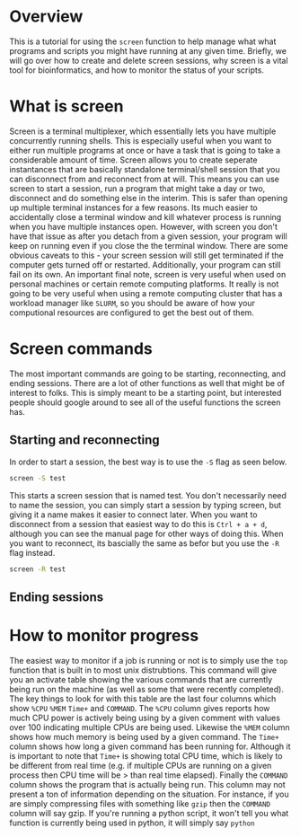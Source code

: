 # Overview #
This is a tutorial for using the `screen` function to help manage what what programs and scripts you might have running at any given time. Briefly, we will go over how to create and delete screen sessions, why screen is a vital tool for bioinformatics, and how to monitor the status of your scripts.

# What is screen #
Screen is a terminal multiplexer, which essentially lets you have multiple concurrently running shells. This is especially useful when you want to either run multiple programs at once or have a task that is going to take a considerable amount of time. Screen allows you to create seperate instantances that are basically standalone terminal/shell session that you can disconnect from and reconnect from at will. This means you can use screen to start a session, run a program that might take a day or two, disconnect and do something else in the interim. This is safer than opening up multiple terminal instances for a few reasons. Its much easier to accidentally close a terminal window and kill whatever process is running when you have multiple instances open. However, with screen you don't have that issue as after you detach from a given session, your program will keep on running even if you close the the terminal window. There are some obvious caveats to this - your screen session will still get terminated if the computer gets turned off or restarted. Additionally, your program can still fail on its own. An important final note, screen is very useful when used on personal machines or certain remote computing platforms. It really is not going to be very useful when using a remote computing cluster that has a workload manager like `SLURM`, so you should be aware of how your computional resources are configured to get the best out of them. 
# Screen commands #
The most important commands are going to be starting, reconnecting, and ending sessions. There are a lot of other functions as well that might be of interest to folks. This is simply meant to be a starting point, but interested people should google around to see all of the useful functions the screen has.
## Starting and reconnecting ##
In order to start a session, the best way is to use the `-S` flag as seen below. 
``` bash
screen -S test
```
This starts a screen session that is named test. You don't necessarily need to name the session, you can simply start a session by typing screen, but giving it a name makes it easier to connect later. When you want to disconnect from a session that easiest way to do this is `Ctrl + a + d`, although you can see the manual page for other ways of doing this. When you want to reconnect, its bascially the same as befor but you use the `-R` flag instead.
```bash
screen -R test
```
## Ending sessions ##

# How to monitor progress #
The easiest way to monitor if a job is running or not is to simply use the `top` function that is built in to most unix distrubtions. This command will give you an activate table showing the various commands that are currently being run on the machine (as well as some that were recently completed). The key things to look for with this table are the last four columns which show `%CPU` `%MEM` `Time+` and `COMMAND`. The `%CPU` column gives reports how much CPU power is actively being using by a given comment with values over 100 indicating multiple CPUs are being used. Likewise the `%MEM` column shows how much memory is being used by a given command. The `Time+` column shows how long a given command has been running for. Although it is important to note that `Time+` is showing total CPU time, which is likely to be different from real time (e.g. if multiple CPUs are running on a given process then CPU time will be > than real time elapsed). Finally the `COMMAND` column shows the program that is actually being run. This column may not present a ton of information depending on the situation. For instance, if you are simply compressing files with something like `gzip` then the `COMMAND` column will say gzip. If you're running a python script, it won't tell you what function is currently being used in python, it will simply say `python`
